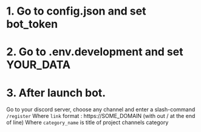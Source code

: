 # 1. Go to config.json and set bot_token

# 2. Go to .env.development and set YOUR_DATA

# 3. After launch bot. 
Go to your discord server, choose any channel and enter a slash-command `/register` 
Where `link` format : https://SOME_DOMAIN (with out / at the end of line)
Where `category_name` is title of project channels category 
